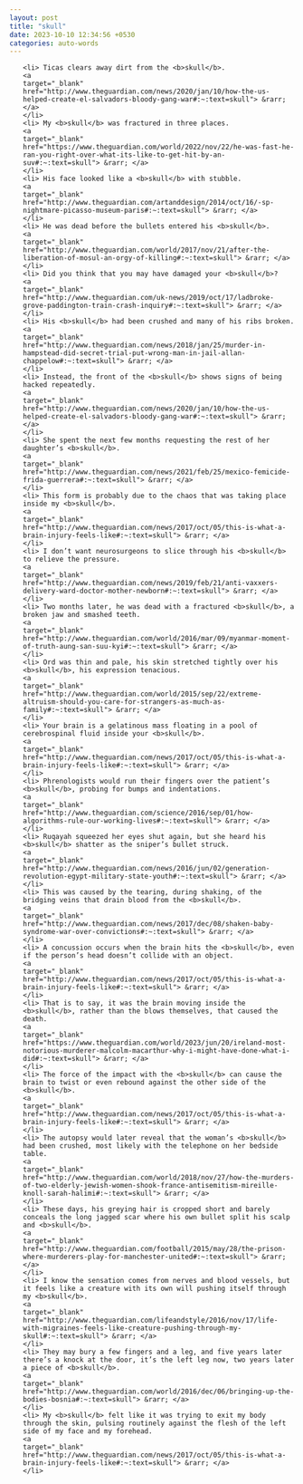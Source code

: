```yaml
---
layout: post
title: "skull"
date: 2023-10-10 12:34:56 +0530
categories: auto-words
---
```

<ol>

    <li> Ticas clears away dirt from the <b>skull</b>.
    <a 
    target="_blank" 
    href="http://www.theguardian.com/news/2020/jan/10/how-the-us-helped-create-el-salvadors-bloody-gang-war#:~:text=skull"> &rarr; </a>
    </li>
    <li> My <b>skull</b> was fractured in three places.
    <a 
    target="_blank" 
    href="https://www.theguardian.com/world/2022/nov/22/he-was-fast-he-ran-you-right-over-what-its-like-to-get-hit-by-an-suv#:~:text=skull"> &rarr; </a>
    </li>
    <li> His face looked like a <b>skull</b> with stubble.
    <a 
    target="_blank" 
    href="http://www.theguardian.com/artanddesign/2014/oct/16/-sp-nightmare-picasso-museum-paris#:~:text=skull"> &rarr; </a>
    </li>
    <li> He was dead before the bullets entered his <b>skull</b>.
    <a 
    target="_blank" 
    href="http://www.theguardian.com/world/2017/nov/21/after-the-liberation-of-mosul-an-orgy-of-killing#:~:text=skull"> &rarr; </a>
    </li>
    <li> Did you think that you may have damaged your <b>skull</b>?
    <a 
    target="_blank" 
    href="http://www.theguardian.com/uk-news/2019/oct/17/ladbroke-grove-paddington-train-crash-inquiry#:~:text=skull"> &rarr; </a>
    </li>
    <li> His <b>skull</b> had been crushed and many of his ribs broken.
    <a 
    target="_blank" 
    href="http://www.theguardian.com/news/2018/jan/25/murder-in-hampstead-did-secret-trial-put-wrong-man-in-jail-allan-chappelow#:~:text=skull"> &rarr; </a>
    </li>
    <li> Instead, the front of the <b>skull</b> shows signs of being hacked repeatedly.
    <a 
    target="_blank" 
    href="http://www.theguardian.com/news/2020/jan/10/how-the-us-helped-create-el-salvadors-bloody-gang-war#:~:text=skull"> &rarr; </a>
    </li>
    <li> She spent the next few months requesting the rest of her daughter’s <b>skull</b>.
    <a 
    target="_blank" 
    href="http://www.theguardian.com/news/2021/feb/25/mexico-femicide-frida-guerrera#:~:text=skull"> &rarr; </a>
    </li>
    <li> This form is probably due to the chaos that was taking place inside my <b>skull</b>.
    <a 
    target="_blank" 
    href="http://www.theguardian.com/news/2017/oct/05/this-is-what-a-brain-injury-feels-like#:~:text=skull"> &rarr; </a>
    </li>
    <li> I don’t want neurosurgeons to slice through his <b>skull</b> to relieve the pressure.
    <a 
    target="_blank" 
    href="http://www.theguardian.com/news/2019/feb/21/anti-vaxxers-delivery-ward-doctor-mother-newborn#:~:text=skull"> &rarr; </a>
    </li>
    <li> Two months later, he was dead with a fractured <b>skull</b>, a broken jaw and smashed teeth.
    <a 
    target="_blank" 
    href="http://www.theguardian.com/world/2016/mar/09/myanmar-moment-of-truth-aung-san-suu-kyi#:~:text=skull"> &rarr; </a>
    </li>
    <li> Ord was thin and pale, his skin stretched tightly over his <b>skull</b>, his expression tenacious.
    <a 
    target="_blank" 
    href="http://www.theguardian.com/world/2015/sep/22/extreme-altruism-should-you-care-for-strangers-as-much-as-family#:~:text=skull"> &rarr; </a>
    </li>
    <li> Your brain is a gelatinous mass floating in a pool of cerebrospinal fluid inside your <b>skull</b>.
    <a 
    target="_blank" 
    href="http://www.theguardian.com/news/2017/oct/05/this-is-what-a-brain-injury-feels-like#:~:text=skull"> &rarr; </a>
    </li>
    <li> Phrenologists would run their fingers over the patient’s <b>skull</b>, probing for bumps and indentations.
    <a 
    target="_blank" 
    href="http://www.theguardian.com/science/2016/sep/01/how-algorithms-rule-our-working-lives#:~:text=skull"> &rarr; </a>
    </li>
    <li> Ruqayah squeezed her eyes shut again, but she heard his <b>skull</b> shatter as the sniper’s bullet struck.
    <a 
    target="_blank" 
    href="http://www.theguardian.com/news/2016/jun/02/generation-revolution-egypt-military-state-youth#:~:text=skull"> &rarr; </a>
    </li>
    <li> This was caused by the tearing, during shaking, of the bridging veins that drain blood from the <b>skull</b>.
    <a 
    target="_blank" 
    href="http://www.theguardian.com/news/2017/dec/08/shaken-baby-syndrome-war-over-convictions#:~:text=skull"> &rarr; </a>
    </li>
    <li> A concussion occurs when the brain hits the <b>skull</b>, even if the person’s head doesn’t collide with an object.
    <a 
    target="_blank" 
    href="http://www.theguardian.com/news/2017/oct/05/this-is-what-a-brain-injury-feels-like#:~:text=skull"> &rarr; </a>
    </li>
    <li> That is to say, it was the brain moving inside the <b>skull</b>, rather than the blows themselves, that caused the death.
    <a 
    target="_blank" 
    href="https://www.theguardian.com/world/2023/jun/20/ireland-most-notorious-murderer-malcolm-macarthur-why-i-might-have-done-what-i-did#:~:text=skull"> &rarr; </a>
    </li>
    <li> The force of the impact with the <b>skull</b> can cause the brain to twist or even rebound against the other side of the <b>skull</b>.
    <a 
    target="_blank" 
    href="http://www.theguardian.com/news/2017/oct/05/this-is-what-a-brain-injury-feels-like#:~:text=skull"> &rarr; </a>
    </li>
    <li> The autopsy would later reveal that the woman’s <b>skull</b> had been crushed, most likely with the telephone on her bedside table.
    <a 
    target="_blank" 
    href="http://www.theguardian.com/world/2018/nov/27/how-the-murders-of-two-elderly-jewish-women-shook-france-antisemitism-mireille-knoll-sarah-halimi#:~:text=skull"> &rarr; </a>
    </li>
    <li> These days, his greying hair is cropped short and barely conceals the long jagged scar where his own bullet split his scalp and <b>skull</b>.
    <a 
    target="_blank" 
    href="http://www.theguardian.com/football/2015/may/28/the-prison-where-murderers-play-for-manchester-united#:~:text=skull"> &rarr; </a>
    </li>
    <li> I know the sensation comes from nerves and blood vessels, but it feels like a creature with its own will pushing itself through my <b>skull</b>.
    <a 
    target="_blank" 
    href="http://www.theguardian.com/lifeandstyle/2016/nov/17/life-with-migraines-feels-like-creature-pushing-through-my-skull#:~:text=skull"> &rarr; </a>
    </li>
    <li> They may bury a few fingers and a leg, and five years later there’s a knock at the door, it’s the left leg now, two years later a piece of <b>skull</b>.
    <a 
    target="_blank" 
    href="http://www.theguardian.com/world/2016/dec/06/bringing-up-the-bodies-bosnia#:~:text=skull"> &rarr; </a>
    </li>
    <li> My <b>skull</b> felt like it was trying to exit my body through the skin, pulsing routinely against the flesh of the left side of my face and my forehead.
    <a 
    target="_blank" 
    href="http://www.theguardian.com/news/2017/oct/05/this-is-what-a-brain-injury-feels-like#:~:text=skull"> &rarr; </a>
    </li>